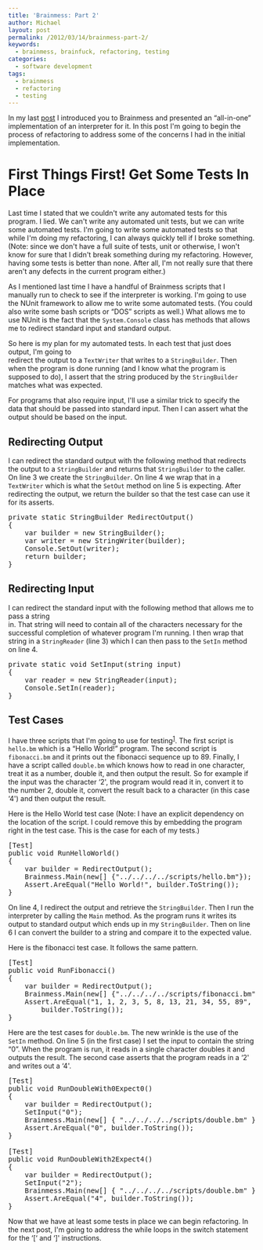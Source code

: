 ```yaml
---
title: 'Brainmess: Part 2'
author: Michael
layout: post
permalink: /2012/03/14/brainmess-part-2/
keywords:
  - brainmess, brainfuck, refactoring, testing
categories:
  - software development
tags:
  - brainmess
  - refactoring
  - testing
---
```

In my last [post][1] I introduced you to Brainmess and presented an &#8220;all-in-one&#8221; implementation of an interpreter for it. In this post I'm going to begin the process of refactoring to address some of the concerns I had in the initial implementation.

 [1]: http://www.loominate.net/2012/03/13/brainmess/ "Brainmess Part 1"
 
<!--more-->

# First Things First! Get Some Tests In Place

Last time I stated that we couldn't write any automated tests for this program. I lied. We can't write any automated unit tests, but we can write some automated tests. I'm going to write some automated tests so that while I'm doing my refactoring, I can always quickly tell if I broke something. (Note: since we don't have a full suite of tests, unit or otherwise, I won't know for sure that I didn't break something during my refactoring. However, having some tests is better than none. After all, I'm not really sure that there aren't any defects in the current program either.)

As I mentioned last time I have a handful of Brainmess scripts that I manually run to check to see if the interpreter is working. I'm going to use the NUnit framework to allow me to write some automated tests. (You could also write some bash scripts or &#8220;DOS&#8221; scripts as well.) What allows me to use NUnit is the fact that the `System.Console` class has methods that allows me to redirect standard input and standard output.

So here is my plan for my automated tests. In each test that just does output, I'm going to  
redirect the output to a `TextWriter` that writes to a `StringBuilder`. Then when the program is done running (and I know what the program is supposed to do), I assert that the string produced by the `StringBuilder` matches what was expected.

For programs that also require input, I'll use a similar trick to specify the data that should be passed into standard input. Then I can assert what the output should be based on the input.

## Redirecting Output

I can redirect the standard output with the following method that redirects the output to a `StringBuilder` and returns that `StringBuilder` to the caller. On line 3 we create the `StringBuilder`. On line 4 we wrap that in a `TextWriter` which is what the `SetOut` method on line 5 is expecting. After redirecting the output, we return the builder so that the test case can use it for its asserts.

<pre class="brush: csharp; title: ; notranslate" title="">private static StringBuilder RedirectOutput()
{
    var builder = new StringBuilder();
    var writer = new StringWriter(builder);
    Console.SetOut(writer);
    return builder;
}
</pre>

## Redirecting Input

I can redirect the standard input with the following method that allows me to pass a string  
in. That string will need to contain all of the characters necessary for the successful completion of whatever program I'm running. I then wrap that string in a `StringReader` (line 3) which I can then pass to the `SetIn` method on line 4. 

<pre class="brush: csharp; title: ; notranslate" title="">private static void SetInput(string input)
{
    var reader = new StringReader(input);
    Console.SetIn(reader);
}
</pre>

## Test Cases

I have three scripts that I'm going to use for testing<sup class='footnote'><a href='http://loominate.net/2012/03/14/brainmess-part-2/#fn-195-1' id='fnref-195-1' onclick='return fdfootnote_show(195)'>1</a></sup>. The first script is `hello.bm` which is a &#8220;Hello World!&#8221; program. The second script is `fibonacci.bm` and it prints out the fibonacci sequence up to 89. Finally, I have a script called `double.bm` which knows how to read in one character, treat it as a number, double it, and then output the result. So for example if the input was the character &#8216;2', the program would read it in, convert it to the number 2, double it, convert the result back to a character (in this case &#8216;4') and then output the result.

Here is the Hello World test case (Note: I have an explicit dependency on the location of the script. I could remove this by embedding the program right in the test case. This is the case for each of my tests.)

<pre class="brush: csharp; title: ; notranslate" title="">[Test]
public void RunHelloWorld()
{
    var builder = RedirectOutput();
    Brainmess.Main(new[] {"../../../../scripts/hello.bm"});
    Assert.AreEqual("Hello World!", builder.ToString());
}
</pre>

On line 4, I redirect the output and retrieve the `StringBuilder`. Then I run the interpreter by calling the `Main` method. As the program runs it writes its output to standard output which ends up in my `StringBuilder`. Then on line 6 I can convert the builder to a string and compare it to the expected value.

Here is the fibonacci test case. It follows the same pattern.

<pre class="brush: csharp; title: ; notranslate" title="">[Test]
public void RunFibonacci()
{
    var builder = RedirectOutput();
    Brainmess.Main(new[] {"../../../../scripts/fibonacci.bm"});
    Assert.AreEqual("1, 1, 2, 3, 5, 8, 13, 21, 34, 55, 89", 
        builder.ToString());
}
</pre>

Here are the test cases for `double.bm`. The new wrinkle is the use of the `SetIn` method. On line 5 (in the first case) I set the input to contain the string &#8220;0&#8221;. When the program is run, it reads in a single character doubles it and outputs the result. The second case asserts that the program reads in a &#8216;2' and writes out a &#8216;4'.

<pre class="brush: csharp; title: ; notranslate" title="">[Test]
public void RunDoubleWith0Expect0()
{
    var builder = RedirectOutput();
    SetInput("0");
    Brainmess.Main(new[] { "../../../../scripts/double.bm" });
    Assert.AreEqual("0", builder.ToString());
}

[Test]
public void RunDoubleWith2Expect4()
{
    var builder = RedirectOutput();
    SetInput("2");
    Brainmess.Main(new[] { "../../../../scripts/double.bm" });
    Assert.AreEqual("4", builder.ToString());
}
</pre>

Now that we have at least some tests in place we can begin refactoring. In the next post, I'm going to address the while loops in the switch statement for the &#8216;[&#8216; and &#8216;]' instructions.


